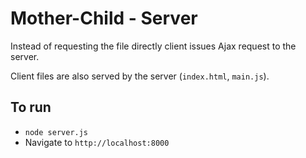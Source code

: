 # Mother-Child - Server

Instead of requesting the file directly client issues Ajax request to the server.

Client files are also served by the server (`index.html`, `main.js`).

## To run
- `node server.js`
- Navigate to `http://localhost:8000`